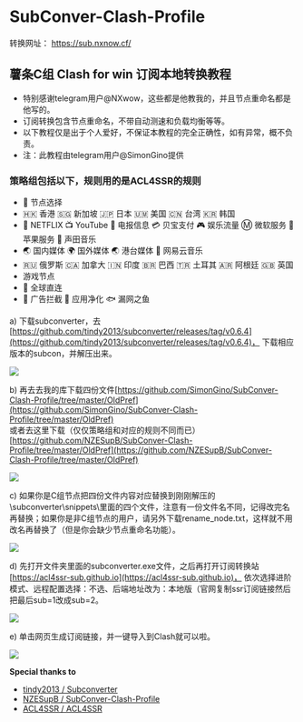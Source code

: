 # SubConver-Clash-Profile
转换网址： https://sub.nxnow.cf/
## 薯条C组 Clash for win 订阅本地转换教程
 - 特别感谢telegram用户@NXwow，这些都是他教我的，并且节点重命名都是他写的。
 - 订阅转换包含节点重命名，不带自动测速和负载均衡等等。
 - 以下教程仅是出于个人爱好，不保证本教程的完全正确性，如有异常，概不负责。
 - 注：此教程由telegram用户@SimonGino提供
### 策略组包括以下，规则用的是ACL4SSR的规则

>  
 - 🔰 节点选择
 - 🇭🇰 香港 🇸🇬 新加坡 🇯🇵 日本 🇺🇲 美国 🇨🇳 台湾 🇰🇷 韩国
 - 🎥 NETFLIX 📺 YouTube 📲 电报信息 💳 贝宝支付 🎮 娱乐流量 Ⓜ️ 微软服务 🍎 苹果服务 🎵 声田音乐
 - 🌏 国内媒体 🌍 国外媒体 🌏 港台媒体 🎵 网易云音乐
 - 🇷🇺 俄罗斯 🇨🇦 加拿大 🇮🇳 印度 🇧🇷 巴西 🇹🇷 土耳其 🇦🇷 阿根廷 🇬🇧 英国
 - 游戏节点
 - 🎯 全球直连
 - 🛑 广告拦截 🍃 应用净化 🐟 漏网之鱼
 

a)  下载subconverter，去[https://github.com/tindy2013/subconverter/releases/tag/v0.6.4](https://github.com/tindy2013/subconverter/releases/tag/v0.6.4)， 下载相应版本的subcon，并解压出来。

![](https://raw.githubusercontent.com/SimonGino/subconverter-Gino/master/image/git1.png)
           	
b)  再去去我的库下载四份文件[https://github.com/SimonGino/SubConver-Clash-Profile/tree/master/OldPref](https://github.com/SimonGino/SubConver-Clash-Profile/tree/master/OldPref)	
    或者去这里下载（仅仅策略组和对应的规则不同而已）[https://github.com/NZESupB/SubConver-Clash-Profile/tree/master/OldPref](https://github.com/NZESupB/SubConver-Clash-Profile/tree/master/OldPref)

![](https://raw.githubusercontent.com/SimonGino/subconverter-Gino/master/image/git2.png)

c)  如果你是C组节点把四份文件内容对应替换到刚刚解压的\subconverter\snippets\里面的四个文件，注意有一份文件名不同，记得改完名再替换；如果你是非C组节点的用户，请另外下载rename_node.txt，这样就不用改名再替换了（但是你会缺少节点重命名功能）。	

![](https://raw.githubusercontent.com/SimonGino/subconverter-Gino/master/image/git3.png)

d)  先打开文件夹里面的subconverter.exe文件，之后再打开订阅转换站[https://acl4ssr-sub.github.io](https://acl4ssr-sub.github.io)， 依次选择进阶模式、远程配置选择：不选、后端地址改为：本地版（官网复制ssr订阅链接然后把最后sub=1改成sub=2。	

![](https://raw.githubusercontent.com/SimonGino/subconverter-Gino/master/image/git4.png)

e)  单击网页生成订阅链接，并一键导入到Clash就可以啦。	

![](https://raw.githubusercontent.com/SimonGino/subconverter-Gino/master/image/git5.png)

**Special thanks to**

- [tindy2013 / Subconverter](https://github.com/tindy2013/subconverter)
- [NZESupB / SubConver-Clash-Profile](https://github.com/NZESupB/SubConver-Clash-Profile)
- [ACL4SSR / ACL4SSR](https://github.com/ACL4SSR/ACL4SSR/tree/master)
